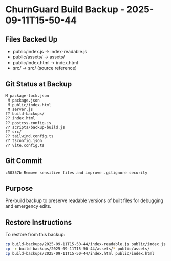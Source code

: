 # ChurnGuard Build Backup - 2025-09-11T15-50-44

## Files Backed Up
- public/index.js -> index-readable.js
- public/assets/ -> assets/
- public/index.html -> index.html
- src/ -> src/ (source reference)

## Git Status at Backup
```
M package-lock.json
 M package.json
 M public/index.html
 M server.js
?? build-backups/
?? index.html
?? postcss.config.js
?? scripts/backup-build.js
?? src/
?? tailwind.config.ts
?? tsconfig.json
?? vite.config.ts
```

## Git Commit
```
c50357b Remove sensitive files and improve .gitignore security
```

## Purpose
Pre-build backup to preserve readable versions of built files for debugging and emergency edits.

## Restore Instructions
To restore from this backup:
```bash
cp build-backups/2025-09-11T15-50-44/index-readable.js public/index.js
cp -r build-backups/2025-09-11T15-50-44/assets/* public/assets/
cp build-backups/2025-09-11T15-50-44/index.html public/index.html
```
